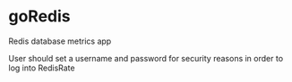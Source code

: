 # goRedis
Redis database metrics app 

User should set a username and password for security reasons in order to log into RedisRate
